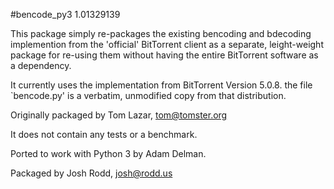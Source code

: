 #bencode_py3 1.01329139

This package simply re-packages the existing bencoding and bdecoding
implemention from the 'official' BitTorrent client as a separate,
leight-weight package for re-using them without having the entire
BitTorrent software as a dependency.

It currently uses the implementation from BitTorrent Version 5.0.8.
the file `bencode.py' is a verbatim, unmodified copy from that
distribution.

Originally packaged by Tom Lazar, tom@tomster.org

It does not contain any tests or a benchmark.

Ported to work with Python 3 by Adam Delman.

Packaged by Josh Rodd, josh@rodd.us
